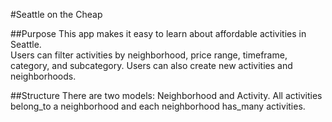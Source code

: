 #Seattle on the Cheap

##Purpose
This app makes it easy to learn about affordable activities in Seattle.  
Users can filter activities by neighborhood, price range, timeframe, category, and subcategory.
Users can also create new activities and neighborhoods.  

##Structure
There are two models: Neighborhood and Activity.  All activities belong_to a neighborhood and each
neighborhood has_many activities.
